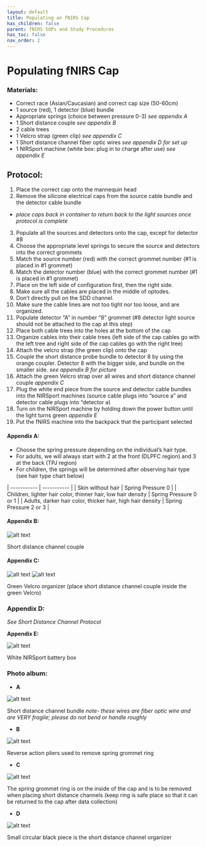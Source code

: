 ```yaml
---
layout: default
title: Populating an fNIRS Cap
has_children: false
parent: fNIRS SOPs and Study Procedures
has_toc: false
nav_order: 2
---
```


# Populating fNIRS Cap

### Materials: 
- Correct race (Asian/Caucasian) and correct cap size (50-60cm)
- 1 source (red), 1 detector (blue) bundle 
- Appropriate springs (choice between pressure 0-3) *see appendix A*
- 1 Short distance couple *see appendix B*
- 2 cable trees 
- 1 Velcro strap (green clip) *see appendix C*
- 1 Short distance channel fiber optic wires *see appendix D for set up*
- 1 NIRSport machine (white box: plug in to charge after use) *see appendix E*

## Protocol:
1. Place the correct cap onto the mannequin head
2. Remove the silicone electrical caps from the source cable bundle and the detector cable bundle
- *place caps back in container to return back to the light sources once protocol is complete*
3. Populate all the sources and detectors onto the cap, except for detector #8
4. Choose the appropriate level springs to secure the source and detectors into the correct grommets
5. Match the source number (red) with the correct grommet number (#1 is placed in #1 grommet)
6. Match the detector number (blue) with the correct grommet number (#1 is placed in #1 grommet) 
7. Place on the left side of configuration first, then the right side. 
8. Make sure all the cables are placed in the middle of optodes. 
9. Don’t directly pull on the SDD channel.  
10. Make sure the cable lines are not too tight nor too loose, and are organized. 
11. Populate detector “A” in number “8” grommet (#8 detector light source should not be attached to the cap at this step)
12. Place both cable trees into the holes at the bottom of the cap 
13. Organize cables into their cable trees (left side of the cap cables go with the left tree and right side of the cap cables go with the right tree)
14. Attach the velcro strap (the green clip) onto the cap
15. Couple the short distance probe bundle to detector 8 by using the orange coupler. Detector 8 with the bigger side, and bundle on the smaller side. *see appendix B for picture*
16. Attach the green Velcro strap over all wires and short distance channel couple *appendix C*
17. Plug the white end piece from the source and detector cable bundles into the NIRSport machines (source cable plugs into “source a” and detector cable plugs into “detector a)
18. Turn on the NIRSport machine by holding down the power button until the light turns green *appendix E* 
19. Put the fNIRS machine into the backpack that the participant selected 





#### Appendix A:
- Choose the spring pressure depending on the individual’s hair type. 
- For adults, we will always start with 2 at the front (DLPFC region) and 3 at the back (TPJ region)
- For children, the springs will be determined after observing hair type (see hair type chart below)


| ----------- | ----------- |
| Skin without hair | Spring Pressure 0 |
| Children, lighter hair color, thinner hair, low hair density | Spring Pressure 0 or 1 |
| Adults, darker hair color, thicker hair, high hair density | Spring Pressure 2 or 3 |

#### Appendix B:

![alt text](couple.png)

Short distance channel couple 

#### Appendix C:

![alt text](velcro.png)
![alt text](velcro_2.png)

Green Velcro organizer (place short distance channel couple inside the green Velcro) 

### Appendix D:
*See Short Distance Channel Protocol*

**Appendix E:**

![alt text](nirsport.png)

White NIRSport battery box 


### Photo album:
- **A**

![alt text](sd_channel.png)

Short distance channel bundle *note- these wires are fiber optic wire and are VERY fragile; please do not bend or handle roughly*

- **B**

![alt text](pliers.png)

Reverse action pliers used to remove spring grommet ring 

- **C**

![alt text](grommet_structure.png)

The spring grommet ring is on the inside of the cap and is to be removed when placing short distance channels (keep ring is safe place so that it can be returned to the cap after data collection)

- **D**

![alt text](sd_layout.png)

Small circular black piece is the short distance channel organizer 
